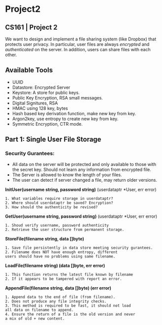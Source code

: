 # Project2
## CS161 | Project 2
We want to design and implement a file sharing system (like Dropbox) that protects user privacy. In particular, user files are always *encrypted* and *authenticated* on the server. In addition,
users can share files with each other.

## Available Tools
- UUID
- Datastore: Encrypted Server
- Keystore: A store for public keys.
- Public Key Encryption, RSA small messages. 
- Digital Signitures, RSA
- HMAC using 128 key, bytes
- Hash based key derivation function, make new key from key.
- Argon2key, use entropy to create new key from key.
- Symmetric Encryption, CTR mode.
  
## Part 1: Single User File Storage
### Security Gurantees:
- All data on the server will be 
  protected and only available to those with the secret key.
  Should not learn any information
  from encrypted file.
- The Server is allowed to know 
  the length of your files.
- The user can detect if server
  changed a file, may return older versions.

**InitUser(username string, password string)**
(userdataptr *User, err error)
```
1. What variables require storage in userdataptr?
2. Where should userdataptr be saved? Encryption?
3. How should the authenticity be revised?
```

**GetUser(username string, password string)**
(userdataptr *User, err error)
```
1. Shoud verify username, password authenticity
2. Retrieve the user structure from permanent storage.
```
**StoreFile(filename string, data []byte)**
```
1. Save file persistently in data store meeting security gurantees.
2. Filename does NOT have enough entropy, different
users should have no problems using same filename. 
```
**LoadFile(filename string) (data []byte, err error)**
```
1. This function returns the latest file known by filename
2. If it appears to be tampered with report an error.
```
**AppendFile(filename string, data []byte) (err error)**
```
1. Append data to the end of file (from filename).
2. Does not produce any file integrity checks.
3. This method is required to be fast, it should not load
all data on filename to append.
4. Ensure the return of a file is the old version and never
a mix of old + new content.
```